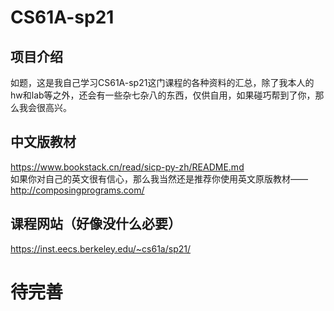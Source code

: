 # CS61A-sp21
## 项目介绍
如题，这是我自己学习CS61A-sp21这门课程的各种资料的汇总，除了我本人的hw和lab等之外，还会有一些杂七杂八的东西，仅供自用，如果碰巧帮到了你，那么我会很高兴。
## 中文版教材
https://www.bookstack.cn/read/sicp-py-zh/README.md  
如果你对自己的英文很有信心，那么我当然还是推荐你使用英文原版教材——http://composingprograms.com/
## 课程网站（好像没什么必要）
https://inst.eecs.berkeley.edu/~cs61a/sp21/
# 待完善
